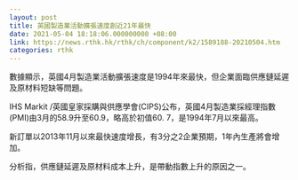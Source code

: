 ```yaml
---
layout: post
title: 英國製造業活動擴張速度創近21年最快
date: 2021-05-04 18:18:06.000000000 +08:00
link: https://news.rthk.hk/rthk/ch/component/k2/1589188-20210504.htm
categories: rthk
---
```


數據顯示，英國4月製造業活動擴張速度是1994年來最快，但企業面臨供應鏈延遲及原材料短缺等問題。

IHS Markit /英國皇家採購與供應學會(CIPS)公布，英國4月製造業採經理指數(PMI)由3月的58.9升至60.9，略高於初值60. 7，是1994年7月以來最高。

新訂單以2013年11月以來最快速度增長，有3分之2企業預期，1年內生產將會增加。

分析指，供應鏈延遲及原材料成本上升，是帶動指數上升的原因之一。
